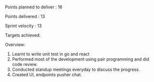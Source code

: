 Points planned to deliver : 16

Points delivered : 13

Sprint velocity : 13

Targets achieved: 

Overview: 
1. Learnt to write unit test in go and react
2. Performed most of the development using pair programming and did code review.
3. Conducted standup meetings everyday to discuss the progress.
4. Created UI, endpoints pusher chat.



